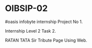 # OIBSIP-02

#oasis infobyte internship Project No 1.

Internship Level 2 Task 2.

RATAN TATA Sir Tribute Page Using Web.
